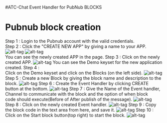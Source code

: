 #ATC-Chat Event Handler for PubNub BLOCKS

# Pubnub block creation
Step 1 : Login to the Pubnub account with the valid credentials.<br>
Step 2 : Click the "CREATE NEW APP" by giving a name to your APP.<br>
         ![alt-tag](https://github.com/shyampurk/atc-chat/blob/master/screenshots/pubnub_blocks/pb_atc_step1.png)
         ![alt-tag](https://github.com/shyampurk/atc-chat/blob/master/screenshots/pubnub_blocks/pb_atc_step2.png)
         <br>You can see the newly created APP in the page.
Step 3 : Click on the newly created APP.
         ![alt-tag](https://github.com/shyampurk/atc-chat/blob/master/screenshots/pubnub_blocks/pb_atc_step3.png)
         You can see the Demo keyset for the new application created.
Step 4 : <br>Click on the Demo keyset and click on the Blocks (on the left side).
         ![alt-tag](https://github.com/shyampurk/atc-chat/blob/master/screenshots/pubnub_blocks/pb_atc_step4.png)
Step 5 : Create a new Block by giving the block name and description to the block.
         ![alt-tag](https://github.com/shyampurk/atc-chat/blob/master/screenshots/pubnub_blocks/pb_atc_step5.png)
Step 6 : Create the Event Handler by clicking CREATE button at the bottom.
         ![alt-tag](https://github.com/shyampurk/atc-chat/blob/master/screenshots/pubnub_blocks/pb_atc_step6.png)
Step 7 : Give the Name of the Event handler, Channel to communicate with the block and the option of when block <br>
         code should execute(Before of After publish of the message).
         ![alt-tag](https://github.com/shyampurk/atc-chat/blob/master/screenshots/pubnub_blocks/pb_atc_step7.png)
Step 8 : Click on the newly created Event handler.
         ![alt-tag](https://github.com/shyampurk/atc-chat/blob/master/screenshots/pubnub_blocks/pb_atc_step8.png)
Step 9 : Copy the block code in the text area from here, and save it. 
         ![alt-tag](https://github.com/shyampurk/atc-chat/blob/master/screenshots/pubnub_blocks/pb_atc_step9.png)
Step 10 : Click on the Start block button(top right) to start the block.
         ![alt-tag](https://github.com/shyampurk/atc-chat/blob/master/screenshots/pubnub_blocks/pb_atc_step10.png)


